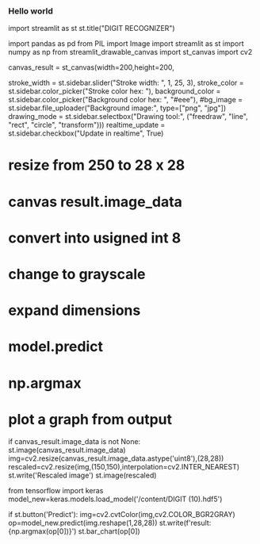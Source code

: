 


### Hello world

import streamlit as st
st.title("DIGIT RECOGNIZER") 

import pandas as pd
from PIL import Image
import streamlit as st
import numpy as np
from streamlit_drawable_canvas import st_canvas
import cv2



canvas_result = st_canvas(width=200,height=200,

stroke_width = st.sidebar.slider("Stroke width: ", 1, 25, 3),
stroke_color = st.sidebar.color_picker("Stroke color hex: "),
background_color = st.sidebar.color_picker("Background color hex: ", "#eee"),
#bg_image = st.sidebar.file_uploader("Background image:", type=["png", "jpg"])
drawing_mode = st.sidebar.selectbox("Drawing tool:", ("freedraw", "line", "rect", "circle", "transform")))
realtime_update = st.sidebar.checkbox("Update in realtime", True)



# resize from 250 to 28 x 28
# canvas result.image_data
# convert into usigned int 8
# change to grayscale
# expand dimensions
# model.predict 
# np.argmax
# plot a graph from output


if canvas_result.image_data is not None:
  st.image(canvas_result.image_data)
  img=cv2.resize(canvas_result.image_data.astype('uint8'),(28,28))
  rescaled=cv2.resize(img,(150,150),interpolation=cv2.INTER_NEAREST)
  st.write('Rescaled image')
  st.image(rescaled)

from tensorflow import keras
model_new=keras.models.load_model('/content/DIGIT (10).hdf5')
  
if st.button('Predict'):
  img=cv2.cvtColor(img,cv2.COLOR_BGR2GRAY)
  op=model_new.predict(img.reshape(1,28,28))
  st.write(f'result:{np.argmax(op[0])}')
  st.bar_chart(op[0])



